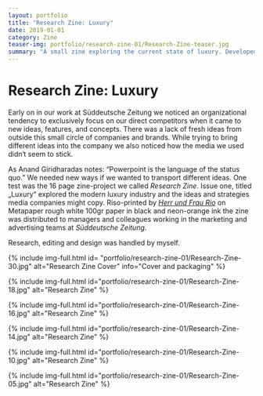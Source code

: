 ```yaml
---
layout: portfolio
title: "Research Zine: Luxury"
date: 2019-01-01
category: Zine
teaser-img: portfolio/research-zine-01/Research-Zine-teaser.jpg
summary: "A small zine exploring the current state of luxury. Developed to test a different method of communicating research throughout a complex organisation, the zine also offered up questions and different strategic directions."
---
```

# Research Zine: Luxury
Early on in our work at Süddeutsche Zeitung we noticed an organizational tendency to exclusively focus on our direct competitors when it came to new ideas, features, and concepts. There was a lack of fresh ideas from outside this small circle of companies and brands. While trying to bring different ideas into the company we also noticed how the media we used didn‘t seem to stick.

As Anand Giridharadas notes: “Powerpoint is the language of the status quo.” We needed new ways if we wanted to transport different ideas. One test was the 16 page zine-project we called _Research Zine_. Issue one, titled „Luxury“ explored the modern luxury industry and the ideas and strategies media companies might copy. Riso-printed by _[Herr und Frau Rio][1]_ on Metapaper rough white 100gr paper in black and neon-orange ink the zine was distributed to managers and colleagues working in the marketing and advertising teams at _Süddeutsche Zeitung_.

Research, editing and design was handled by myself.

{% include img-full.html id= "portfolio/research-zine-01/Research-Zine-30.jpg" alt="Research Zine Cover" info="Cover and packaging" %}

{% include img-full.html id="portfolio/research-zine-01/Research-Zine-18.jpg" alt="Research Zine" %}

{% include img-full.html id="portfolio/research-zine-01/Research-Zine-16.jpg" alt="Research Zine" %}

{% include img-full.html id="portfolio/research-zine-01/Research-Zine-14.jpg" alt="Research Zine" %}

{% include img-full.html id="portfolio/research-zine-01/Research-Zine-10.jpg" alt="Research Zine" %}

{% include img-full.html id="portfolio/research-zine-01/Research-Zine-05.jpg" alt="Research Zine" %}



[1]:	http://herrundfraurio.de